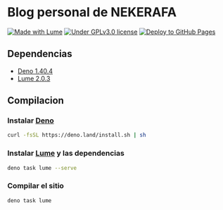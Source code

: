 # Blog personal de NEKERAFA

[![Made with Lume](https://img.shields.io/badge/made%20with-Lume-orange)](https://lume.land/)
[![Under GPLv3.0 license](https://img.shields.io/github/license/NEKERAFA/nekerafa.dev)](LICENSE)
[![Deploy to GitHub Pages](https://github.com/NEKERAFA/nekerafa.dev/actions/workflows/firebase-hosting-merge.yml/badge.svg)](https://github.com/NEKERAFA/nekerafa.dev/actions/workflows/deploy-pages.yml)

## Dependencias

- [Deno 1.40.4](https://deno.com/)
- [Lume 2.0.3](https://lume.land/)

## Compilacion

### Instalar [Deno](https://docs.deno.com/runtime/manual#install-deno)

```bash
curl -fsSL https://deno.land/install.sh | sh
```

### Instalar [Lume](https://lume.land/docs/overview/command-line/#start-a-local-server) y las dependencias

```bash
deno task lume --serve
```

### Compilar el sitio

```bash
deno task lume
```
